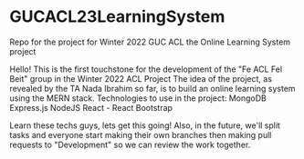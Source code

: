 # GUCACL23LearningSystem
Repo for the project for Winter 2022 GUC ACL the Online Learning System project

Hello! This is the first touchstone for the development of the "Fe ACL Fel Beit" group in the Winter 2022 ACL Project
The idea of the project, as revealed by the TA Nada Ibrahim so far, is to build an online learning system using the MERN stack.
Technologies to use in the project:
    MongoDB
    Express.js
    NodeJS
    React - React Bootstrap

Learn these techs guys, lets get this going!
Also, in the future, we'll split tasks and everyone start making their own branches then making pull requests to "Development" so we can review the work together.